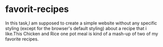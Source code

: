 # favorit-recipes
In this task,I am  supposed to create a simple website without any specific styling (except for the browser's default styling) about a recipe that i  like.This Chicken and Rice one pot meal is kind of a mash-up of two of my  favorite recipes.
